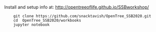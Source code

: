 Install and setup info at:
http://opentreeoflife.github.io/SSBworkshop/


```
    git clone https://github.com/snacktavish/OpenTree_SSB2020.git
    cd  OpenTree_SSB2020/workbooks
    jupyter notebook
```
